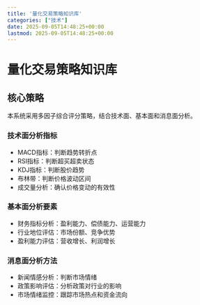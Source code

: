 ```yaml
---
title: '量化交易策略知识库'
categories: ["技术"]
date: 2025-09-05T14:48:25+00:00
lastmod: 2025-09-05T14:48:25+00:00
---
```


# 量化交易策略知识库

## 核心策略

本系统采用多因子综合评分策略，结合技术面、基本面和消息面分析。

### 技术面分析指标
- MACD指标：判断趋势转折点
- RSI指标：判断超买超卖状态
- KDJ指标：判断股价趋势
- 布林带：判断价格波动区间
- 成交量分析：确认价格变动的有效性

### 基本面分析要素
- 财务指标分析：盈利能力、偿债能力、运营能力
- 行业地位评估：市场份额、竞争优势
- 盈利能力评估：营收增长、利润增长

### 消息面分析方法
- 新闻情感分析：判断市场情绪
- 政策影响评估：分析政策对行业的影响
- 市场情绪监控：跟踪市场热点和资金流向